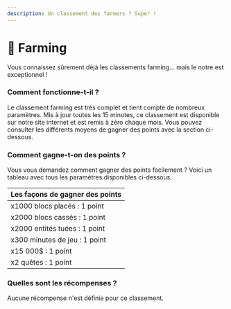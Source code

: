 ```yaml
---
description: Un classement des farmers ? Super !
---
```


# 🌵 Farming

Vous connaissez sûrement déjà les classements farming... mais le notre est exceptionnel !



### Comment fonctionne-t-il ?

Le classement farming est très complet et tient compte de nombreux paramètres. Mis à jour toutes les 15 minutes, ce classement est disponible sur notre site internet et est remis à zéro chaque mois. Vous pouvez consulter les différents moyens de gagner des points avec la section ci-dessous.



### Comment gagne-t-on des points ?

Vous vous demandez comment gagner des points facilement ? Voici un tableau avec tous les paramètres disponibles ci-dessous.

| Les façons de gagner des points |
| ------------------------------- |
| x1000 blocs placés : 1 point    |
| x2000 blocs cassés : 1 point    |
| x2000 entités tuées : 1 point   |
| x300 minutes de jeu : 1 point   |
| x15 000$ : 1 point              |
| x2 quêtes : 1 point             |



### Quelles sont les récompenses ?

Aucune récompense n'est définie pour ce classement.
